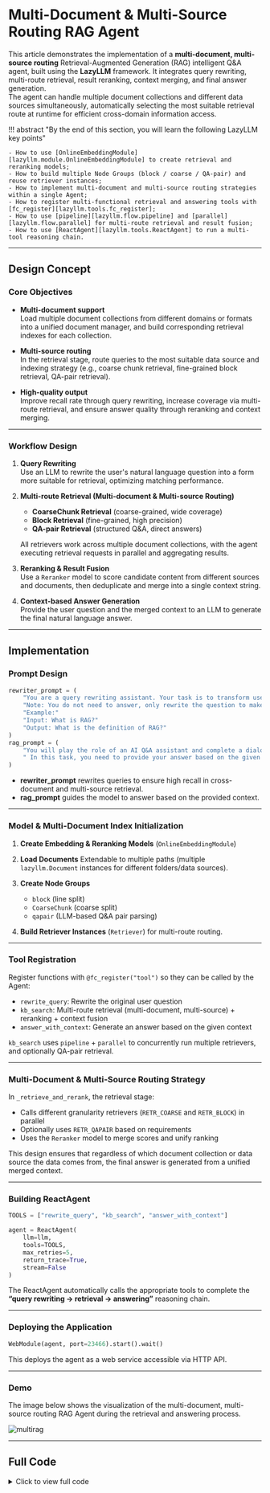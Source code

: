 # Multi-Document & Multi-Source Routing RAG Agent

This article demonstrates the implementation of a **multi-document, multi-source routing** Retrieval-Augmented Generation (RAG) intelligent Q&A agent, built using the **LazyLLM** framework. It integrates query rewriting, multi-route retrieval, result reranking, context merging, and final answer generation.  
The agent can handle multiple document collections and different data sources simultaneously, automatically selecting the most suitable retrieval route at runtime for efficient cross-domain information access.

!!! abstract "By the end of this section, you will learn the following LazyLLM key points"

    - How to use [OnlineEmbeddingModule][lazyllm.module.OnlineEmbeddingModule] to create retrieval and reranking models;
    - How to build multiple Node Groups (block / coarse / QA-pair) and reuse retriever instances;
    - How to implement multi-document and multi-source routing strategies within a single Agent;
    - How to register multi-functional retrieval and answering tools with [fc_register][lazyllm.tools.fc_register];
    - How to use [pipeline][lazyllm.flow.pipeline] and [parallel][lazyllm.flow.parallel] for multi-route retrieval and result fusion;
    - How to use [ReactAgent][lazyllm.tools.ReactAgent] to run a multi-tool reasoning chain.

---

## Design Concept

### Core Objectives

- **Multi-document support**  
  Load multiple document collections from different domains or formats into a unified document manager, and build corresponding retrieval indexes for each collection.
  
- **Multi-source routing**  
  In the retrieval stage, route queries to the most suitable data source and indexing strategy (e.g., coarse chunk retrieval, fine-grained block retrieval, QA-pair retrieval).
  
- **High-quality output**  
  Improve recall rate through query rewriting, increase coverage via multi-route retrieval, and ensure answer quality through reranking and context merging.

---

### Workflow Design

1. **Query Rewriting**  
   Use an LLM to rewrite the user's natural language question into a form more suitable for retrieval, optimizing matching performance.
   
2. **Multi-route Retrieval (Multi-document & Multi-source Routing)**  
   - **CoarseChunk Retrieval** (coarse-grained, wide coverage)  
   - **Block Retrieval** (fine-grained, high precision)  
   - **QA-pair Retrieval** (structured Q&A, direct answers)
   
   All retrievers work across multiple document collections, with the agent executing retrieval requests in parallel and aggregating results.
   
3. **Reranking & Result Fusion**  
   Use a `Reranker` model to score candidate content from different sources and documents, then deduplicate and merge into a single context string.
   
4. **Context-based Answer Generation**  
   Provide the user question and the merged context to an LLM to generate the final natural language answer.

---

## Implementation

### Prompt Design

```python
rewriter_prompt = (
    "You are a query rewriting assistant. Your task is to transform user queries to improve retrieval."
    "Note: You do not need to answer, only rewrite the question to make it more retrievable."
    "Example:"
    "Input: What is RAG?"
    "Output: What is the definition of RAG?"
)
rag_prompt = (
    "You will play the role of an AI Q&A assistant and complete a dialogue task."
    " In this task, you need to provide your answer based on the given context and question."
)
```

* **rewriter\_prompt** rewrites queries to ensure high recall in cross-document and multi-source retrieval.
* **rag\_prompt** guides the model to answer based on the provided context.

---

### Model & Multi-Document Index Initialization

1. **Create Embedding & Reranking Models** (`OnlineEmbeddingModule`)
2. **Load Documents**
   Extendable to multiple paths (multiple `lazyllm.Document` instances for different folders/data sources).
3. **Create Node Groups**

   * `block` (line split)
   * `CoarseChunk` (coarse split)
   * `qapair` (LLM-based Q\&A pair parsing)
4. **Build Retriever Instances** (`Retriever`) for multi-route routing.

---

### Tool Registration

Register functions with `@fc_register("tool")` so they can be called by the Agent:

* `rewrite_query`: Rewrite the original user question
* `kb_search`: Multi-route retrieval (multi-document, multi-source) + reranking + context fusion
* `answer_with_context`: Generate an answer based on the given context

`kb_search` uses `pipeline` + `parallel` to concurrently run multiple retrievers, and optionally QA-pair retrieval.

---

### Multi-Document & Multi-Source Routing Strategy

In `_retrieve_and_rerank`, the retrieval stage:

* Calls different granularity retrievers (`RETR_COARSE` and `RETR_BLOCK`) in parallel
* Optionally uses `RETR_QAPAIR` based on requirements
* Uses the `Reranker` model to merge scores and unify ranking

This design ensures that regardless of which document collection or data source the data comes from, the final answer is generated from a unified merged context.

---

### Building ReactAgent

```python
TOOLS = ["rewrite_query", "kb_search", "answer_with_context"]

agent = ReactAgent(
    llm=llm,
    tools=TOOLS,
    max_retries=5,
    return_trace=True,
    stream=False
)
```

The ReactAgent automatically calls the appropriate tools to complete the **“query rewriting → retrieval → answering”** reasoning chain.

---

### Deploying the Application

```python
WebModule(agent, port=23466).start().wait()
```

This deploys the agent as a web service accessible via HTTP API.

---

### Demo

The image below shows the visualization of the multi-document, multi-source routing RAG Agent during the retrieval and answering process.

![multirag](../assets/multirag.png)

---

## Full Code

<details>
<summary>Click to view full code</summary>

```python
# rag_agent_demo.py
import os
import json
from typing import List, Dict, Any
import lazyllm
from lazyllm import bind
from lazyllm.tools import fc_register
from lazyllm import WebModule, ChatPrompter
from lazyllm.module import OnlineChatModule
from lazyllm.tools import ReactAgent

# ---------------- Prompts ----------------
rewriter_prompt = (
    "You are a query rewriting assistant. Your task is to transform user queries to improve retrieval."
    "Note: You do not need to answer, only rewrite the question to make it more retrievable."
    "Example:"
    "Input: What is RAG?"
    "Output: What is the definition of RAG?"
)
rag_prompt = (
    "You will play the role of an AI Q&A assistant and complete a dialogue task."
    " In this task, you need to provide your answer based on the given context and question."
)

# ---------------- Model & Multi-Document Index Initialization ----------------
online_embed = lazyllm.OnlineEmbeddingModule(source='qwen')
online_rerank = lazyllm.OnlineEmbeddingModule(source='qwen', type="rerank")

llm = OnlineChatModule(source="qwen", stream=False)

docs = lazyllm.Document(
    "Your-Own-Path",
    embed=online_embed
)

# block: line split
docs.create_node_group(name='block', transform=(lambda d: d.split('\n')))

try:
    from lazyllm.tools.rag.chunk import CoarseChunker
    docs.create_node_group(
        name="CoarseChunk",
        transform=CoarseChunker(chunk_size=800, chunk_overlap=100)
    )
except Exception:
    def _coarse(d: str):
        parts, buf = [], []
        for line in d.splitlines():
            if line.strip():
                buf.append(line)
            else:
                if buf:
                    parts.append("\n".join(buf))
                    buf = []
        if buf:
            parts.append("\n".join(buf))
        return parts
    docs.create_node_group(name="CoarseChunk", transform=_coarse)

# qapair: Q&A pair parsing with LLM
qa_parser = lazyllm.LLMParser(llm, language="zh", task_type="qa")
docs.create_node_group(name='qapair', transform=qa_parser)

# ---- Reuse retriever singletons (support multi-source routing) ----
RETR_COARSE = lazyllm.Retriever(doc=docs, group_name="CoarseChunk",
                                similarity="cosine", topk=3)
RETR_BLOCK  = lazyllm.Retriever(doc=docs, group_name="block",
                                similarity="bm25_chinese", topk=3)
RETR_QAPAIR = lazyllm.Retriever(doc=docs, group_name="qapair",
                                similarity="cosine", topk=3)

# Warm up
try:
    _ = RETR_BLOCK("warmup")
    _ = RETR_COARSE("warmup")
    _ = RETR_QAPAIR("warmup")
except Exception:
    pass

# =============== Tool Registration ===============
def _rewrite_with_llm(query: str) -> str:
    prompter = ChatPrompter(instruction=rewriter_prompt)
    return llm.share(prompter)(query)

@fc_register("tool")
def rewrite_query(query: str) -> str:
    return _rewrite_with_llm(query)

def _retrieve_and_rerank(query: str, topk: int = 3):
    with lazyllm.pipeline() as ppl:
        with lazyllm.parallel().sum as ppl.prl:
            ppl.prl.retriever1 = RETR_COARSE
            ppl.prl.retriever2 = RETR_BLOCK
        ppl.reranker = lazyllm.Reranker("ModuleReranker", model=online_rerank, topk=topk) | bind(query=ppl.input)
    return ppl(query)

@fc_register("tool")
def kb_search(query: str, use_qapair: bool = True, topk: int = 3) -> str:
    nodes_a = _retrieve_and_rerank(query, topk=topk)
    nodes_b = RETR_QAPAIR(query) if use_qapair else []

    contents_seen = set()
    merged_nodes: List[Any] = []
    for n in list(nodes_a) + list(nodes_b):
        c = n.get_content()
        if c not in contents_seen:
            contents_seen.add(c)
            merged_nodes.append(n)

    context_str = "\n".join([n.get_content() for n in merged_nodes])
    return context_str

@fc_register("tool")
def answer_with_context(query: str, context_str: str) -> str:
    prompter = ChatPrompter(instruction=rag_prompt, extra_keys=['context_str'])
    return llm.share(prompter)(dict(context_str=context_str, query=query))

# =============== Build Agent ===============
TOOLS = ["rewrite_query", "kb_search", "answer_with_context"]

agent = ReactAgent(
    llm=llm,
    tools=TOOLS,
    max_retries=5,
    return_trace=True,
    stream=False
)

# =============== Minimal Runnable Example ===============
if __name__ == "__main__":
    WebModule(agent, port=23466).start().wait()
```

</details>



